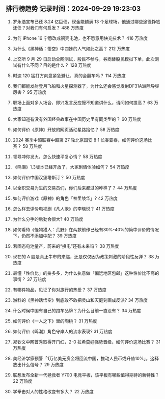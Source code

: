 
## 排行榜趋势 记录时间：2024-09-29 19:23:03
  
  1. 罗永浩宣布已还 8.24 亿巨债，现金能铺满 13 个足球场，他通过哪些途径挣钱还债？对我们有何启发？ 488 万热度
    
  2. 为何 iPhone 16 宁愿改成钢壳电池，也不愿意用快充技术？ 416 万热度
    
  3. 为什么《黑神话：悟空》中四妹的人气如此之高？ 212 万热度
    
  4. 上交所 9 月 29 日启动全网测试，股民不参与，券商替股民模拟下单，此次测试有什么不同？目的是什么？ 128 万热度
    
  5. 时速 120 猛打方向盘紧急避让，真的会翻车吗？ 114 万热度
    
  6. 我们都能发射登月飞船和火星探测器了，为什么还会感觉发射DF31A洲际导弹厉害？ 95 万热度
    
  7. 职场上面对多人场合，即兴发言反应慢不知道讲什么，请问如何提高？ 63 万热度
    
  8. 大家知道有没有外国经典故事在中国历史里有同类型的？ 60 万热度
    
  9. 如何评价《原神》开放的网页活动星路拾忆？ 58 万热度
    
  10. 2024 赛季中超联赛中超第 27 轮北京国安 8:1 长春亚泰，如何评价这场比赛？ 58 万热度
    
  11. 领导冲你发火，怎么快速平复心情？ 58 万热度
    
  12. 《鸣潮》1.3版本已经开放了，大家剧情体验如何？ 54 万热度
    
  13. 如何评价中国汉堡塔斯汀？ 50 万热度
    
  14. 以全职交易为生的交易员们，你们后来都过的咋样了？ 44 万热度
    
  15. 如何评价游戏《原神》的角色「神里绫华」? 42 万热度
    
  16. 怎么样去评价电视剧《凡人歌》的李晓悦？ 41 万热度
    
  17. 为什么分手的后劲会很大? 40 万热度
    
  18. 如何看待《怪物猎人：荒野》在两款前作已经有30%-40%的简中评价的情况下，仍然不添加中配？ 39 万热度
    
  19. 若固态电池量产，蔚来的“换电”还有未来吗？ 38 万热度
    
  20. 现在的 A 股是真正牛市的来临，还是仅仅因为政策刺激的阶段性反弹？ 38 万热度
    
  21. 最懂「性价比」的拼多多，为什么执意做「偏远地区包邮」这种性价比不高的事情？ 37 万热度
    
  22. 有哪件物品，见证了你对旅行的热爱？ 37 万热度
    
  23. 游科的《黑神话悟空》到底敢不敢把灵山和天庭刻画成反派? 34 万热度
    
  24. 什么时候中国有自己的跑车品牌？为什么目前一直没有？ 34 万热度
    
  25. 如何评价《一人之下》里的陶桃？ 31 万热度
    
  26. 如何评价《鸣潮》角色守岸人的流水表现? 31 万热度
    
  27. 郑钦文中网首秀取得开门红，2-0 拉希莫娃强势晋级，如何评价这场比赛？ 31 万热度
    
  28. 美经济学家预警「1万亿美元资金将回流中国，推动人民币或升值10%」，这释放出什么信号？ 29 万热度
    
  29. 联想发布全新一代拯救者 Y700 电竞平板，该平板有哪些值得期待的新特性？ 22 万热度
    
  30. 学拳击对人的性格改变有多大？ 22 万热度
    